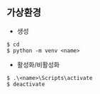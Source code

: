 ## 가상환경

- 생성
```
$ cd
$ python -m venv <name>
```

- 활성화/비활성화
```
$ .\<name>\Scripts\activate
$ deactivate
```
